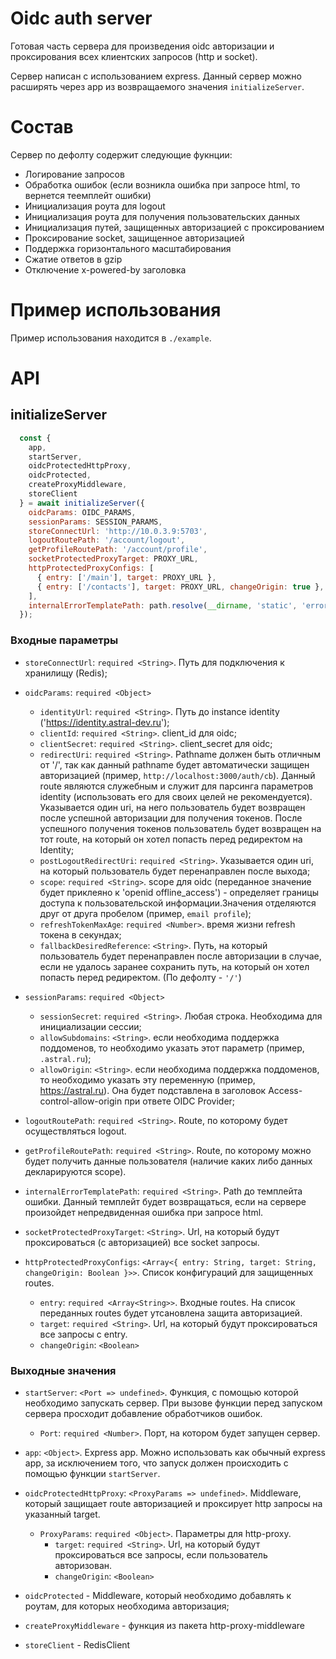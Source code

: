 # Oidc auth server
Готовая часть сервера для произведения oidc авторизации и проксирования всех клиентских запросов (http и socket).

Сервер написан с использованием express. Данный сервер можно расширять через app из возвращаемого значения ```initializeServer```.

# Состав
Сервер по дефолту содержит следующие фукнции:
- Логирование запросов
- Обработка ошибок (если возникла ошибка при запросе html, то вернется теемплейт ошибки)
- Инициализация роута для logout
- Инициализация роута для получения пользовательских данных
- Инициализация путей, защищенных авторизацией с проксированием
- Проксирование socket, защищенное авторизацией
- Поддержка горизонтального масштабирования
- Сжатие ответов в gzip
- Отключение x-powered-by заголовка

# Пример использования
Пример использования находится в ```./example```.

# API

## initializeServer
```js
  const {
    app,
    startServer,
    oidcProtectedHttpProxy,
    oidcProtected,
    createProxyMiddleware,
    storeClient
  } = await initializeServer({
    oidcParams: OIDC_PARAMS,
    sessionParams: SESSION_PARAMS,
    storeConnectUrl: 'http://10.0.3.9:5703',
    logoutRoutePath: '/account/logout',
    getProfileRoutePath: '/account/profile',
    socketProtectedProxyTarget: PROXY_URL,
    httpProtectedProxyConfigs: [
      { entry: ['/main'], target: PROXY_URL },
      { entry: ['/contacts'], target: PROXY_URL, changeOrigin: true },
    ],
    internalErrorTemplatePath: path.resolve(__dirname, 'static', 'error.html'),
  });
```

### Входные параметры

* ```storeConnectUrl```: ```required <String>```. Путь для подключения к хранилищу (Redis);

* ```oidcParams```: ```required <Object>```
    * ```identityUrl```: ```required <String>```. Путь до instance identity ('https://identity.astral-dev.ru');
    * ```clientId```: ```required <String>```. client_id для oidc;
    * ```clientSecret```: ```required <String>```. client_secret для oidc;
    * ```redirectUri```: ```required <String>```. Pathname должен быть отличным от '/', так как данный pathname будет автоматически защищен авторизацией (пример, ```http://localhost:3000/auth/cb```). Данный route являются служебным и служит для парсинга параметров identity (использовать его для своих целей не рекомендуется). Указывается один uri, на него пользователь будет возвращен после успешной авторизации для получения токенов. После успешного получения токенов пользователь будет возвращен на тот route, на который он хотел попасть перед редиректом на Identity;
    * ```postLogoutRedirectUri```: ```required <String>```. Указывается один uri, на который пользователь будет перенаправлен после выхода;
    * ```scope```: ```required <String>```. scope для oidc (переданное значение будет приклеяно к 'openid offline_access') - определяет границы доступа к пользовательской информации.Значения отделяются друг от друга пробелом (пример, ```email profile```);
    * ```refreshTokenMaxAge```: ```required <Number>```. время жизни refresh токена в секундах;
    * ```fallbackDesiredReference```: ```<String>```. Путь, на который пользователь будет перенаправлен после авторизации в случае, если не удалось заранее сохранить путь, на который он хотел попасть перед редиректом. (По дефолту - ```'/'```)

* ```sessionParams```: ```required <Object>```
    * ```sessionSecret```: ```required <String>```. Любая строка. Необходима для инициализации сессии;
    * ```allowSubdomains```: ```<String>```. если необходима поддержка поддоменов, то необходимо указать этот параметр (пример, ```.astral.ru```);
    * ```allowOrigin```: ```<String>```. если необходима поддержка поддоменов, то необходимо указать эту переменную (пример, https://astral.ru). Она будет подставлена в заголовок Access-control-allow-origin при ответе OIDC Provider;

* ```logoutRoutePath```: ```required <String>```. Route, по которому будет осущеcтвляться logout.
* ```getProfileRoutePath```: ```required <String>```. Route, по которому можно будет получить данные пользователя (наличие каких либо данных декларируются scope).

* ```internalErrorTemplatePath```: ```required <String>```. Path до темплейта ошибки. Данный темплейт будет возвращаться, если на сервере произойдет непредвиденная ошибка при запросе html.

* ```socketProtectedProxyTarget```: ```<String>```. Url, на который будут проксироваться (с авторизацией) все socket запросы.

* ```httpProtectedProxyConfigs```: ```<Array<{ entry: String, target: String, changeOrigin: Boolean }>>```. Список конфигураций для защищенных routes.
  * ```entry```: ```required <Array<String>>```. Входные routes. На список переданных routes будет утсановлена защита авторизацией.
  * ```target```: ```required <String>```. Url, на который будут проксироваться все запросы с entry.
  * ```changeOrigin```: ```<Boolean>```

### Выходные значения

* ```startServer```: ```<Port => undefined>```. Функция, с помощью которой необходимо запускать сервер. При вызове функции перед запуском сервера просходит добавление обработчиков ошибок.
  * ```Port```: ```required <Number>```. Порт, на котором будет запущен сервер.

* ```app```: ```<Object>```. Express app. Можно использовать как обычный express app, за исключением того, что запуск должен происходить с помощью функции ```startServer```.

* ```oidcProtectedHttpProxy```: ```<ProxyParams => undefined>```. Middleware, который защищает route авторизацией и проксирует http запросы на указанный target.
  * ```ProxyParams```: ```required <Object>```. Параметры для http-proxy.
    * ```target```: ```required <String>```. Url, на который будут проксироваться все запросы, если пользователь авторизован.
    * ```changeOrigin```: ```<Boolean>```

* ```oidcProtected``` - Middleware, который необходимо добавлять к роутам, для которых необходима авторизация;

* ```createProxyMiddleware``` - функция из пакета http-proxy-middleware

* ```storeClient``` - RedisClient
